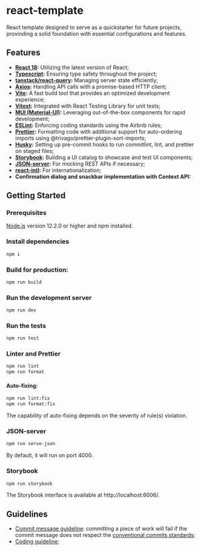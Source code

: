 # react-template

React template designed to serve as a quickstarter for future projects, provinding a solid foundation with essential configurations and features.

## Features

- **[React 18](https://react.dev/):** Utilizing the latest version of React;
- **[Typescript](https://www.typescriptlang.org/):** Ensuring type safety throughout the project;
- **[tanstack/react-query](https://tanstack.com/query/latest):** Managing server state efficiently;
- **[Axios](https://axios-http.com/):** Handling API calls with a promise-based HTTP client;
- **[Vite](https://vitejs.dev/):** A fast build tool that provides an optimized development experience;
- **[Vitest](https://vitest.dev/):** Integrated with React Testing Library for unit tests;
- **[MUI (Material-UI)](https://mui.com/):** Leveraging out-of-the-box components for rapid development;
- **[ESLint](https://eslint.org/):** Enforcing coding standards using the Airbnb rules;
- **[Prettier](https://prettier.io/):** Formatting code with additional support for auto-ordering imports using @trivago/prettier-plugin-sort-imports;
- **[Husky](https://typicode.github.io/husky/):** Setting up pre-commit hooks to run commitlint, lint, and prettier on staged files;
- **[Storybook](https://storybook.js.org/):** Building a UI catalog to showcase and test UI components;
- **[JSON-server](https://github.com/typicode/json-server):** For mocking REST APIs if necessary;
- **[react-intl](https://formatjs.io/docs/react-intl/):** For internationalization;
- **Confirmation dialog and snackbar implementation with Context API:** 

## Getting Started

### Prerequisites

[Node.js]((https://nodejs.org/en)) version 12.2.0 or higher and npm installed.

### Install dependencies

```bash
npm i
```

### Build for production:

```bash
npm run build
```

### Run the development server

```bash
npm run dev
```

### Run the tests

```bash
npm run test
```

### Linter and Prettier

```bash
npm run lint
npm run format
```

#### Auto-fixing:

```bash
npm run lint:fix
npm run format:fix
```

The capability of auto-fixing depends on the severity of rule(s) violation.

### JSON-server

```bash
npm run serve-json
```

By default, it will run on port 4000.

### Storybook

```bash
npm run storybook
```

The Storybook interface is available at http://localhost:6006/.

## Guidelines

- [Commit message guideline](./COMMIT_GUIDELINE.md): committing a piece of work will fail if the commit message does not respect the [conventional commits standards](https://www.conventionalcommits.org/en/v1.0.0/);
- [Coding guideline](./CODE_GUIDELINE.md);
